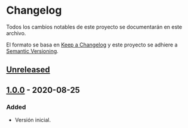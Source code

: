 # Changelog

Todos los cambios notables de este proyecto se documentarán en este archivo.

El formato se basa en [Keep a Changelog](http://keepachangelog.com/en/1.0.0/)
y este proyecto se adhiere a [Semantic Versioning](http://semver.org/spec/v2.0.0.html).

## [Unreleased]

## [1.0.0] - 2020-08-25
### Added
- Versión inicial.

[Unreleased]: https://github.com/danielspk/go-challenge/compare/1.0.0...HEAD
[1.0.0]: https://github.com/danielspk/go-challenge/releases/tag/1.0.0
